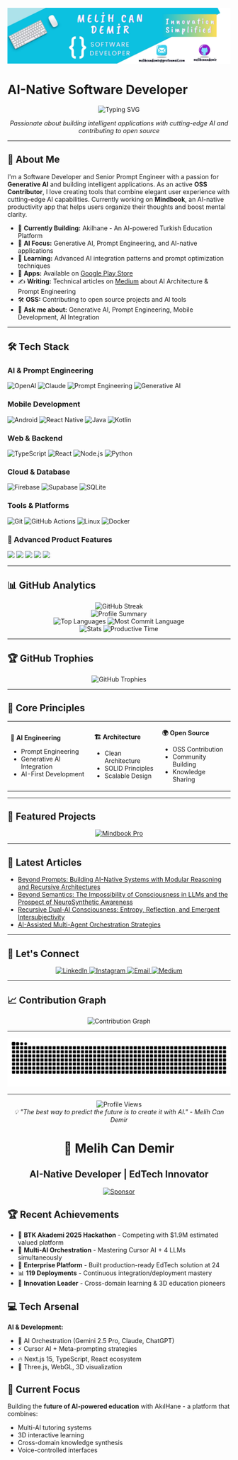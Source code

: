 <p align="center">
  <img src="images/banner.png" alt="banner" />
</p>

# AI-Native Software Developer

<div align="center">
  <img src="https://readme-typing-svg.demolab.com/?lines=Software+Developer;Senior+Prompt+Engineer;Generative+AI+Specialist;OSS+Contributor&font=Fira%20Code&center=true&width=440&height=45&color=58a6ff&vCenter=true&pause=1000&size=22" alt="Typing SVG" />
</div>

<p align="center">
  <em>Passionate about building intelligent applications with cutting-edge AI and contributing to open source</em>
</p>

---

## 🚀 About Me

I'm a Software Developer and Senior Prompt Engineer with a passion for **Generative AI** and building intelligent applications. As an active **OSS Contributor**, I love creating tools that combine elegant user experience with cutting-edge AI capabilities. Currently working on **Mindbook**, an AI-native productivity app that helps users organize their thoughts and boost mental clarity.

- 🔭 **Currently Building:** Akilhane - An AI-powered Turkish Education Platform
- 🤖 **AI Focus:** Generative AI, Prompt Engineering, and AI-native applications
- 🌱 **Learning:** Advanced AI integration patterns and prompt optimization techniques
- 📱 **Apps:** Available on [Google Play Store](https://bit.ly/melihcan)
- ✍️ **Writing:** Technical articles on [Medium](https://medium.com/@melihcandemir) about AI Architecture & Prompt Engineering
- 🛠️ **OSS:** Contributing to open source projects and AI tools
- 💬 **Ask me about:** Generative AI, Prompt Engineering, Mobile Development, AI Integration

---

## 🛠️ Tech Stack

### AI & Prompt Engineering
<p align="left">
  <img src="https://img.shields.io/badge/OpenAI-412991?style=for-the-badge&logo=openai&logoColor=white" alt="OpenAI" />
  <img src="https://img.shields.io/badge/Claude-FF6B35?style=for-the-badge&logo=anthropic&logoColor=white" alt="Claude" />
  <img src="https://img.shields.io/badge/Prompt_Engineering-4285F4?style=for-the-badge&logo=google&logoColor=white" alt="Prompt Engineering" />
  <img src="https://img.shields.io/badge/Generative_AI-00D4FF?style=for-the-badge&logo=ai&logoColor=white" alt="Generative AI" />
</p>

### Mobile Development
<p align="left">
  <img src="https://img.shields.io/badge/Android-3DDC84?style=for-the-badge&logo=android&logoColor=white" alt="Android" />
  <img src="https://img.shields.io/badge/React_Native-20232A?style=for-the-badge&logo=react&logoColor=61DAFB" alt="React Native" />
  <img src="https://img.shields.io/badge/Java-ED8B00?style=for-the-badge&logo=openjdk&logoColor=white" alt="Java" />
  <img src="https://img.shields.io/badge/Kotlin-0095D5?style=for-the-badge&logo=kotlin&logoColor=white" alt="Kotlin" />
</p>

### Web & Backend
<p align="left">
  <img src="https://img.shields.io/badge/TypeScript-007ACC?style=for-the-badge&logo=typescript&logoColor=white" alt="TypeScript" />
  <img src="https://img.shields.io/badge/React-20232A?style=for-the-badge&logo=react&logoColor=61DAFB" alt="React" />
  <img src="https://img.shields.io/badge/Node.js-43853D?style=for-the-badge&logo=node.js&logoColor=white" alt="Node.js" />
  <img src="https://img.shields.io/badge/Python-3776AB?style=for-the-badge&logo=python&logoColor=white" alt="Python" />
</p>

### Cloud & Database
<p align="left">
  <img src="https://img.shields.io/badge/Firebase-039BE5?style=for-the-badge&logo=firebase&logoColor=white" alt="Firebase" />
  <img src="https://img.shields.io/badge/Supabase-3ECF8E?style=for-the-badge&logo=supabase&logoColor=white" alt="Supabase" />
  <img src="https://img.shields.io/badge/SQLite-07405E?style=for-the-badge&logo=sqlite&logoColor=white" alt="SQLite" />
</p>

### Tools & Platforms
<p align="left">
  <img src="https://img.shields.io/badge/Git-F05032?style=for-the-badge&logo=git&logoColor=white" alt="Git" />
  <img src="https://img.shields.io/badge/GitHub_Actions-2088FF?style=for-the-badge&logo=github-actions&logoColor=white" alt="GitHub Actions" />
  <img src="https://img.shields.io/badge/Linux-FCC624?style=for-the-badge&logo=linux&logoColor=black" alt="Linux" />
  <img src="https://img.shields.io/badge/Docker-2496ED?style=for-the-badge&logo=docker&logoColor=white" alt="Docker" />
</p>

### 🔧 Advanced Product Features

<p align="left">
  <img src="https://img.shields.io/badge/Modular%20Design-Monorepo-%23191970?style=for-the-badge&logo=appveyor&logoColor=white" />
  <img src="https://img.shields.io/badge/Multilingual%20UX-12%20Languages-%238f00ff?style=for-the-badge&logo=googletranslate&logoColor=white" />
  <img src="https://img.shields.io/badge/Secure%20Storage-AES--256-%2300b894?style=for-the-badge&logo=veracrypt&logoColor=white" />
  <img src="https://img.shields.io/badge/Markdown%20Support-Editor-%232b2d42?style=for-the-badge&logo=markdown&logoColor=white" />
  <img src="https://img.shields.io/badge/AI%20UX-Cognitive%20First-%23f39c12?style=for-the-badge&logo=neovim&logoColor=white" />
</p>

---

## 📊 GitHub Analytics

<div align="center">
  <img src="https://github-readme-streak-stats.herokuapp.com/?user=melihcanndemir&theme=tokyonight&hide_border=true" alt="GitHub Streak" />
</div>

<div align="center">
  <img src="https://github-profile-summary-cards.vercel.app/api/cards/profile-details?username=melihcanndemir&theme=github_dark" alt="Profile Summary"/>
</div>

<div align="center">
  <img src="https://github-profile-summary-cards.vercel.app/api/cards/repos-per-language?username=melihcanndemir&theme=github_dark" alt="Top Languages"/>
  <img src="https://github-profile-summary-cards.vercel.app/api/cards/most-commit-language?username=melihcanndemir&theme=github_dark" alt="Most Commit Language"/>
</div>

<div align="center">
  <img src="https://github-profile-summary-cards.vercel.app/api/cards/stats?username=melihcanndemir&theme=github_dark" alt="Stats"/>
  <img src="https://github-profile-summary-cards.vercel.app/api/cards/productive-time?username=melihcanndemir&theme=github_dark&utcOffset=3" alt="Productive Time"/>
</div>

---

## 🏆 GitHub Trophies

<div align="center">
  <img src="https://github-profile-trophy.vercel.app/?username=melihcanndemir&theme=onedark&no-frame=true&no-bg=true&margin-w=4&row=1" alt="GitHub Trophies" />
</div>

---

## 🎯 Core Principles

<table>
<tr>
<td>

**🤖 AI Engineering**
- Prompt Engineering
- Generative AI Integration
- AI-First Development

</td>
<td>

**🏗️ Architecture**
- Clean Architecture
- SOLID Principles
- Scalable Design

</td>
<td>

**🌍 Open Source**
- OSS Contribution
- Community Building
- Knowledge Sharing

</td>
</tr>
</table>

---

## 📱 Featured Projects

<div align="center">
  <a href="https://bit.ly/melihcan">
    <img src="https://img.shields.io/badge/📱_Mindbook_Pro-Download_on_Google_Play-1A73E8?style=for-the-badge&logo=android&logoColor=white" alt="Mindbook Pro" />
  </a>
</div>

---

## 📝 Latest Articles

<!-- BLOG-POST-LIST:START -->
- [Beyond Prompts: Building AI-Native Systems with Modular Reasoning and Recursive Architectures](https://medium.com/@melihcandemir/beyond-prompts-building-ai-native-systems-with-modular-reasoning-and-recursive-architectures-e865a9282816)
- [Beyond Semantics: The Impossibility of Consciousness in LLMs and the Prospect of NeuroSynthetic Awareness](https://medium.com/@melihcandemir/beyond-semantics-the-impossibility-of-consciousness-in-llms-and-the-prospect-of-neurosynthetic-94613a3c999b)
- [Recursive Dual-AI Consciousness: Entropy, Reflection, and Emergent Intersubjectivity](https://medium.com/@melihcandemir/title-recursive-dual-ai-consciousness-entropy-reflection-and-emergent-intersubjectivity-612ae073c876)
- [AI-Assisted Multi-Agent Orchestration Strategies](https://medium.com/@melihcandemir/ai-assisted-multi-agent-orchestration-strategies-dd537ab1b90c)
<!-- BLOG-POST-LIST:END -->

---

## 🤝 Let's Connect

<div align="center">
  <a href="https://linkedin.com/in/melihcandemir">
    <img src="https://img.shields.io/badge/LinkedIn-0077B5?style=for-the-badge&logo=linkedin&logoColor=white" alt="LinkedIn" />
  </a>
  <a href="https://instagram.com/melihcandemir">
    <img src="https://img.shields.io/badge/Instagram-E4405F?style=for-the-badge&logo=instagram&logoColor=white" alt="Instagram" />
  </a>
  <a href="mailto:melihcandemir@protonmail.com">
    <img src="https://img.shields.io/badge/ProtonMail-8B89CC?style=for-the-badge&logo=protonmail&logoColor=white" alt="Email" />
  </a>
  <a href="https://medium.com/@melihcandemir">
    <img src="https://img.shields.io/badge/Medium-12100E?style=for-the-badge&logo=medium&logoColor=white" alt="Medium" />
  </a>
</div>

---

## 📈 Contribution Graph

<div align="center">
  <img src="https://github-readme-activity-graph.vercel.app/graph?username=melihcanndemir&bg_color=0d1117&color=58a6ff&line=58a6ff&point=58a6ff&area=true&hide_border=true" alt="Contribution Graph" />
</div>

---

<div align="center">
  <img src="https://raw.githubusercontent.com/melihcanndemir/melihcanndemir/output/github-contribution-grid-snake-dark.svg" alt="Snake animation" />
</div>

---

<div align="center">
  <img src="https://komarev.com/ghpvc/?username=melihcanndemir&color=58a6ff&style=for-the-badge" alt="Profile Views" />
</div>

<div align="center">
  <em>💡 "The best way to predict the future is to create it with AI." - Melih Can Demir</em>
</div>

<div align="center">

# 🤖 Melih Can Demir
## AI-Native Developer | EdTech Innovator

[![Sponsor](https://img.shields.io/badge/💖_Sponsor_My_Journey-ea4aaa?style=for-the-badge&logo=github)](https://github.com/sponsors/melihcanndemir)

</div>

## 🏆 Recent Achievements

- 🥇 **BTK Akademi 2025 Hackathon** - Competing with $1.9M estimated valued platform
- 🤖 **Multi-AI Orchestration** - Mastering Cursor AI + 4 LLMs simultaneously  
- 🚀 **Enterprise Platform** - Built production-ready EdTech solution at 24
- 📊 **119 Deployments** - Continuous integration/deployment mastery
- 🧠 **Innovation Leader** - Cross-domain learning & 3D education pioneers

## 💻 Tech Arsenal

**AI & Development:**
- 🤖 AI Orchestration (Gemini 2.5 Pro, Claude, ChatGPT)
- ⚡ Cursor AI + Meta-prompting strategies
- 🔥 Next.js 15, TypeScript, React ecosystem
- 🎯 Three.js, WebGL, 3D visualization

## 🌟 Current Focus

Building the **future of AI-powered education** with AkılHane - a platform that combines:
- Multi-AI tutoring systems
- 3D interactive learning
- Cross-domain knowledge synthesis
- Voice-controlled interfaces
